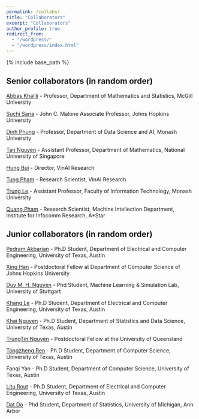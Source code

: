```yaml
---
permalink: /collabs/
title: "Collaborators"
excerpt: "Collaborators"
author_profile: true
redirect_from: 
  - "/wordpress/"
  - "/wordpress/index.html"
---
```


{% include base_path %}

## Senior collaborators (in random order)

[Abbas Khalili](https://sites.google.com/view/abbaskhalili/home) - Professor, Department of Mathematics and Statistics, McGill University

[Suchi Saria](https://suchisaria.jhu.edu/) - John C. Malone Associate Professor, Johns Hopkins University

[Dinh Phung](http://dinhphung.ml/) - Professor, Department of Data Science and AI, Monash University

[Tan Nguyen](https://tanmnguyen89.github.io/) - Assistant Professor, Department of Mathematics, National University of Singapore

[Hung Bui](https://sites.google.com/site/buihhung/) - Director, VinAI Research

[Tung Pham](https://scholar.google.com.au/citations?user=KcUuEKsAAAAJ&hl=en) - Research Scientist, VinAI Research

[Trung Le](https://scholar.google.ca/citations?user=gysdMxwAAAAJ&hl=en) - Assistant Professor, Faculty of Information Technology, Monash University

[Quang Pham](https://sites.google.com/view/quangpham93) - Research Scientist, Machine Intellection Department, Institute for Infocomm Research, A*Star


## Junior collaborators (in random order)

[Pedram Akbarian](https://pedakb.github.io/) - Ph.D Student, Department of Electrical and Computer Engineering, University of Texas, Austin

[Xing Han](https://aaronhan223.github.io/) - Postdoctoral Fellow at Department of Computer Science of Johns Hopkins University

[Duy M. H. Nguyen](https://scholar.google.com/citations?user=_NIyeykAAAAJ&hl=en) - Phd Student, Machine Learning & Simulation Lab, University of Stuttgart

[Khang Le](https://lntk.github.io/) - Ph.D Student, Department of Electrical and Computer Engineering, University of Texas, Austin

[Khai Nguyen](https://khainb.github.io/) - Ph.D Student, Department of Statistics and Data Science, University of Texas, Austin

[TrungTin Nguyen](https://trung-tinnguyen.github.io/) - Postdoctoral Fellow at the University of Queensland

[Tongzheng Ren](https://www.cs.utexas.edu/~tzren/) - Ph.D Student, Department of Computer Science, University of Texas, Austin

Fanqi Yan - Ph.D Student, Department of Computer Science, University of Texas, Austin

[Litu Rout](https://liturout.github.io/) - Ph.D Student, Department of Electrical and Computer Engineering, University of Texas, Austin

[Dat Do](https://dodat619.github.io/) - Phd Student, Department of Statistics, University of Michigan, Ann Arbor



